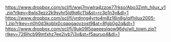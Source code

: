 https://www.dropbox.com/scl/fi/wwj7nywlra4zzoe77rkso/Abo3Zmh_hilux_v1.zip?rlkey=8wls3ezz2k9syhr5ld9q6c11s&st=rc3p1n3y&dl=1
https://www.dropbox.com/scl/fi/yrdnng4yrto4m8z16in8g/qifhilux2005-1.zip?rlkey=n0h0d3koblx0cqaqgaovzost9&st=8fgb0g2q&dl=1
https://www.dropbox.com/scl/fi/9uk09l5qaeeeslqow96dy/wli_town.zip?rlkey=726lhcb99mfxhz7ee2ivb7j3v&st=f5auruo4&dl=1
